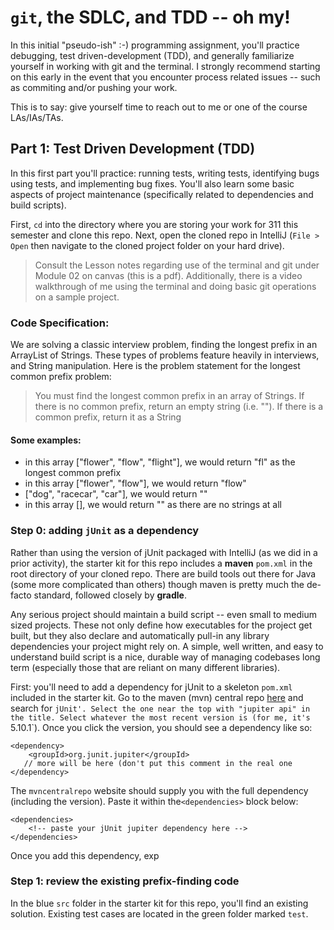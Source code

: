 # `git`, the SDLC, and TDD -- oh my!

In this initial "pseudo-ish" :-) programming assignment, you'll practice debugging, test driven-development (TDD), and generally familiarize yourself in working with git and the terminal. I strongly recommend starting on this early in the event that you encounter process related issues -- such as commiting and/or pushing your work. 

This is to say: give yourself time to reach out to me or one of the course LAs/IAs/TAs.

## Part 1: Test Driven Development (TDD)

In this first part you'll practice: running tests, writing tests, identifying bugs using tests, and implementing bug fixes. You'll also learn some basic aspects of project maintenance (specifically related to dependencies and build scripts).

First, `cd` into the directory where you are storing your work for 311 this semester and clone this repo. Next, open the cloned repo in IntelliJ (`File > Open` then navigate to the cloned project folder on your hard drive). 

> Consult the Lesson notes regarding use of the terminal and git under Module 02 on canvas (this is a pdf). Additionally, there is a video walkthrough of me using the terminal and doing basic git operations on a sample project.

### Code Specification:

We are solving a classic interview problem, finding the longest prefix in an ArrayList of Strings. These types of problems feature heavily in interviews, and String manipulation. Here is the problem statement for the longest common prefix problem:

> You must find the longest common prefix in an array of Strings. If there is no common prefix, return an empty string (i.e. ""). If there is a common prefix, return it as a String

#### Some examples:

- in this array ["flower", "flow", "flight"], we would return "fl" as the longest common prefix
- in this array ["flower", "flow"], we would return "flow"
- ["dog", "racecar", "car"], we would return ""
- in this array [], we would return "" as there are no strings at all

### Step 0: adding `jUnit` as a dependency

Rather than using the version of jUnit packaged with IntelliJ (as we did in a prior activity), the starter kit for this repo includes a **maven** `pom.xml` in the root directory of your cloned repo. There are build tools out there for Java (some more complicated than others) though maven is pretty much the de-facto standard, followed closely by **gradle**. 

Any serious project should maintain a build script -- even small to medium sized projects. These not only define how executables for the project get built, but they also declare and automatically pull-in any library dependencies your project might rely on. A simple, well written, and easy to understand build script is a nice, durable way of managing codebases long term (especially those that are reliant on many different libraries). 

First: you'll need to add a dependency for jUnit to a skeleton `pom.xml` included in the starter kit. Go to the maven (mvn) central repo [here](https://mvnrepository.com/) and search for `jUnit'. Select the one near the top with "jupiter api" in the title. Select whatever the most recent version is (for me, it's `5.10.1`). Once you click the version, you should see a dependency like so:

```
<dependency>
    <groupId>org.junit.jupiter</groupId>
   // more will be here (don't put this comment in the real one
</dependency>
```
The `mvncentralrepo` website should supply you with the full dependency (including the version). Paste it within the`<dependencies>` block below:

```
<dependencies>
    <!-- paste your jUnit jupiter dependency here -->
</dependencies>
```

Once you add this dependency, exp

### Step 1: review the existing prefix-finding code

In the blue `src` folder in the starter kit for this repo, you'll find an existing solution. Existing test cases are located in the green folder marked `test`.

